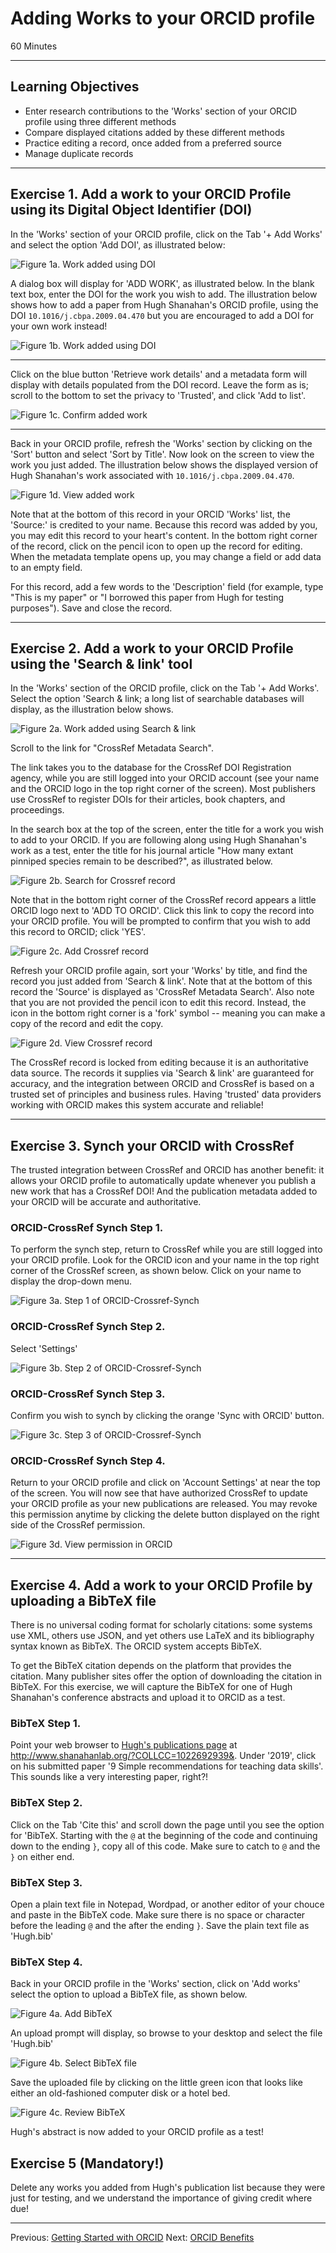 #  Adding Works to your ORCID profile

60 Minutes

---

## Learning Objectives

* Enter research contributions to the 'Works' section of your ORCID profile using three different methods
* Compare displayed citations added by these different methods
* Practice editing a record, once added from a preferred source
* Manage duplicate records

---

## Exercise 1. Add a work to your ORCID Profile using its Digital Object Identifier (DOI)

In the 'Works' section of your ORCID profile, click on the Tab '+ Add Works' and select the option 'Add DOI', as illustrated below:

![___Figure 1a. Work added using DOI___](img/orcid11-add_doi.jpg)

A dialog box will display for 'ADD WORK', as illustrated below. In the blank text box, enter the DOI for the work you wish to add. The illustration below shows how to add a paper from Hugh Shanahan's ORCID profile, using the DOI `10.1016/j.cbpa.2009.04.470` but you are encouraged to add a DOI for your own work instead!

![___Figure 1b. Work added using DOI___](img/orcid3_500.jpg)

-----

Click on the blue button 'Retrieve work details' and a metadata form will display with details populated from the DOI record. Leave the form as is; scroll to the bottom to set the privacy to 'Trusted', and click 'Add to list'.

![___Figure 1c. Confirm added work___](img/orcid4_500.jpg)

-----

Back in your ORCID profile, refresh the 'Works' section by clicking on the 'Sort' button and select 'Sort by Title'. Now look on the screen to view the work you just added. The illustration below shows the displayed version of Hugh Shanahan's work associated with `10.1016/j.cbpa.2009.04.470`.  

![___Figure 1d. View added work___](img/orcid5_500.jpg)

Note that at the bottom of this record in your ORCID 'Works' list, the 'Source:' is credited to your name. Because this record was added by you, you may edit this record to your heart's content.  In the bottom right corner of the record, click on the pencil icon to open up the record for editing. When the metadata template opens up, you may change a field or add data to an empty field. 

For this record, add a few words to the 'Description' field (for example, type "This is my paper" or "I borrowed this paper from Hugh for testing purposes"). Save and close the record.


-------------------------

## Exercise 2. Add a work to your ORCID Profile using the 'Search & link' tool

In the 'Works' section of the ORCID profile, click on the Tab '+ Add Works'. Select the option 'Search & link; a long list of searchable databases will display, as the illustration below shows.

![___Figure 2a. Work added using Search & link___](img/orcid11-searchlink.jpg)

Scroll to the link for "CrossRef Metadata Search".

The link takes you to the database for the CrossRef DOI Registration agency, while you are still logged into your ORCID account (see your name and the ORCID logo in the top right corner of the screen). Most publishers use CrossRef to register DOIs for their articles, book chapters, and proceedings.

In the search box at the top of the screen, enter the title for a work you wish to add to your ORCID. If you are following along using Hugh Shanahan's work as a test, enter the title for his journal article "How many extant pinniped species remain to be described?", as illustrated below.

![___Figure 2b. Search for Crossref record___](img/orcid6_700.jpg)

Note that in the bottom right corner of the CrossRef record appears a little ORCID logo next to 'ADD TO ORCID'. Click this link to copy the record into your ORCID profile. You will be prompted to confirm that you wish to add this record to ORCID; click 'YES'.


![___Figure 2c. Add Crossref record___](img/orcid7_500.jpg)

Refresh your ORCID profile again, sort your 'Works' by title, and find the record you just added from 'Search & link'.  Note that at the bottom of this record the 'Source' is displayed as 'CrossRef Metadata Search'. Also note that you are not provided the pencil icon to edit this record. Instead, the icon in the bottom right corner is a 'fork' symbol -- meaning you can make a copy of the record and edit the copy. 

![___Figure 2d. View Crossref record___](img/orcid11-Source_500.jpg)

The CrossRef record is locked from editing because it is an authoritative data source. The records it supplies via 'Search & link' are guaranteed for accuracy, and the integration between ORCID and CrossRef is based on a trusted set of principles and business rules. Having 'trusted' data providers working with ORCID makes this system accurate and reliable!  

-----

## Exercise 3. Synch your ORCID with CrossRef 

The trusted integration between CrossRef and ORCID has another benefit: it allows your ORCID profile to automatically update whenever you publish a new work that has a CrossRef DOI!  And the publication metadata added to your ORCID will be accurate and authoritative.

### ORCID-CrossRef Synch Step 1.
To perform the synch step, return to CrossRef while you are still logged into your ORCID profile. Look for the ORCID icon and your name in the top right corner of the CrossRef screen, as shown below. Click on your name to display the drop-down menu.


![___Figure 3a. Step 1 of ORCID-Crossref-Synch___](img/crossref-synch_600.jpg)

### ORCID-CrossRef Synch Step 2.

Select 'Settings'

![___Figure 3b. Step 2 of ORCID-Crossref-Synch___](img/crossref-synch2.jpg)

### ORCID-CrossRef Synch Step 3.

Confirm you wish to synch by clicking the orange 'Sync with ORCID' button.

![___Figure 3c. Step 3 of ORCID-Crossref-Synch___](img/crossref-synch3_700.jpg)

### ORCID-CrossRef Synch Step 4.

Return to your ORCID profile and click on 'Account Settings' at near the top of the screen. You will now see that have authorized CrossRef to update your ORCID profile as your new publications are released. You may revoke this permission anytime by clicking the delete button displayed on the right side of the CrossRef permission.

![___Figure 3d. View permission in ORCID___](img/crossref-synch4_600.jpg)


-------------------------

## Exercise 4. Add a work to your ORCID Profile by uploading a BibTeX file

There is no universal coding format for scholarly citations: some systems use XML, others use JSON, and yet others use LaTeX and its bibliography syntax known as BibTeX. The ORCID system accepts BibTeX.

To get the BibTeX citation depends on the platform that provides the citation. Many publisher sites offer the option of downloading the citation in BibTeX. For this exercise, we will capture the BibTeX 
for one of Hugh Shanahan's conference abstracts and upload it to ORCID as a test.

### BibTeX Step 1.

Point your web browser to [Hugh's publications page](http://www.shanahanlab.org/?COLLCC=1022692939&) at http://www.shanahanlab.org/?COLLCC=1022692939&. Under '2019', click on his submitted paper '9 Simple recommendations for teaching data skills'. This sounds like a very interesting paper, right?!

### BibTeX Step 2. 

Click on the Tab 'Cite this' and scroll down the page until you see the option for 'BibTeX. Starting with the `@` at the beginning of the code and continuing down to the ending `}`, copy all of this code. Make sure to catch to `@` and the `}` on either end.

### BibTeX Step 3. 

Open a plain text file in Notepad, Wordpad, or another editor of your chouce and paste in the BibTeX code. Make sure there is no space or character before the leading `@` and the after the ending `}`. Save the plain text file as 'Hugh.bib'

### BibTeX Step 4. 

Back in your ORCID profile in the 'Works' section, click on 'Add works' select the option to upload a BibTeX file, as shown below.

![___Figure 4a. Add BibTeX___](img/orcid11-bibtex.jpg)

An upload prompt will display, so browse to your desktop and select the file 'Hugh.bib'

![___Figure 4b. Select BibTeX file___](img/orcid15_700.png)

Save the uploaded file by clicking on the little green icon that looks like either an old-fashioned computer disk or a hotel bed.

![___Figure 4c. Review BibTeX___](img/orcid16.png)

Hugh's abstract is now added to your ORCID profile as a test!

## Exercise 5 (Mandatory!)

Delete any works you added from Hugh's publication list because they were just for testing, and we understand the importance of giving credit where due! 


---

Previous: [Getting Started with ORCID](00-orcid-profile.html)
Next: [ORCID Benefits](02-orcid-benefits.html)
